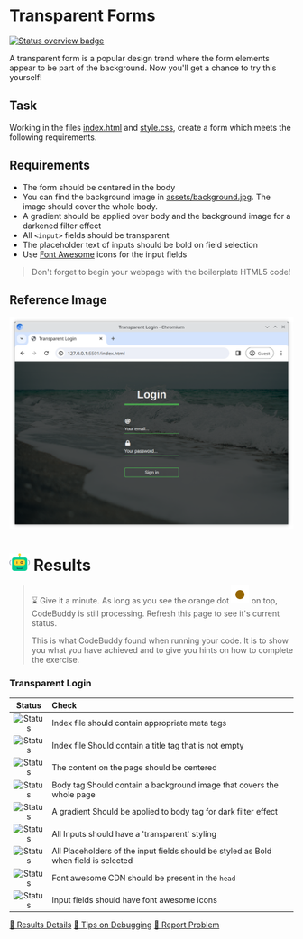 # Transparent Forms
[![Status overview badge](../../blob/badges/.github/badges/main/badge.svg)](#-results)


A transparent form is a popular design trend where the form elements appear to be part of the background. Now you'll get a chance to try this yourself!

## Task

Working in the files [index.html](./index.html) and [style.css](./style.css), create a form which meets the following requirements.

## Requirements

- The form should be centered in the body
- You can find the background image in [assets/background.jpg](/assets/background.jpg). The image should cover the whole body.
- A gradient should be applied over body and the background image for a darkened filter effect
- All `<input>` fields should be transparent
- The placeholder text of inputs should be bold on field selection
- Use [Font Awesome](https://fontawesome.com/) icons for the input fields

> Don't forget to begin your webpage with the boilerplate HTML5 code!

## Reference Image

![Reference](reference.png)

[//]: # (autograding info start)
# <img src="https://github.com/DCI-EdTech/autograding-setup/raw/main/assets/bot-large.svg" alt="" data-canonical-src="https://github.com/DCI-EdTech/autograding-setup/raw/main/assets/bot-large.svg" height="31" /> Results
> ⌛ Give it a minute. As long as you see the orange dot ![processing](https://raw.githubusercontent.com/DCI-EdTech/autograding-setup/main/assets/processing.svg) on top, CodeBuddy is still processing. Refresh this page to see it's current status.
>
> This is what CodeBuddy found when running your code. It is to show you what you have achieved and to give you hints on how to complete the exercise.


### Transparent Login

|                 Status                  | Check                                                                                    |
| :-------------------------------------: | :--------------------------------------------------------------------------------------- |
| ![Status](../../blob/badges/.github/badges/main/status0.svg) | Index file should contain appropriate meta tags |
| ![Status](../../blob/badges/.github/badges/main/status1.svg) | Index file Should contain a title tag that is not empty |
| ![Status](../../blob/badges/.github/badges/main/status2.svg) | The content on the page should be centered |
| ![Status](../../blob/badges/.github/badges/main/status3.svg) | Body tag Should contain a background image that covers the whole page |
| ![Status](../../blob/badges/.github/badges/main/status4.svg) | A gradient Should be applied to body tag for dark filter effect |
| ![Status](../../blob/badges/.github/badges/main/status5.svg) | All Inputs should have a 'transparent' styling |
| ![Status](../../blob/badges/.github/badges/main/status6.svg) | All Placeholders of the input fields should be styled as Bold when field is selected |
| ![Status](../../blob/badges/.github/badges/main/status7.svg) | Font awesome CDN should be present in the `head` |
| ![Status](../../blob/badges/.github/badges/main/status8.svg) | Input fields should have font awesome icons |



[🔬 Results Details](../../actions)
[🐞 Tips on Debugging](https://github.com/DCI-EdTech/autograding-setup/wiki/How-to-work-with-CodeBuddy)
[📢 Report Problem](https://docs.google.com/forms/d/e/1FAIpQLSfS8wPh6bCMTLF2wmjiE5_UhPiOEnubEwwPLN_M8zTCjx5qbg/viewform?usp=pp_url&entry.652569746=uib-data-transparent-login-form)


[//]: # (autograding info end)